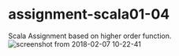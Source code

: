 # assignment-scala01-04
Scala Assignment based on higher order function.
![screenshot from 2018-02-07 10-22-41](https://user-images.githubusercontent.com/29595003/36094673-29dee5f8-1015-11e8-89ba-9cd50d350577.png)
